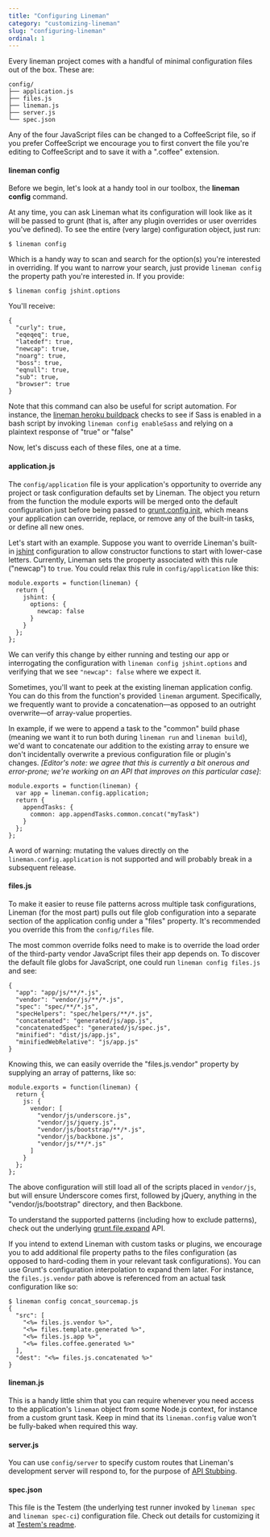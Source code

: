 ```yaml
---
title: "Configuring Lineman"
category: "customizing-lineman"
slug: "configuring-lineman"
ordinal: 1
---
```


Every lineman project comes with a handful of minimal configuration files out of the box. These are:

```
config/
├── application.js
├── files.js
├── lineman.js
├── server.js
└── spec.json
```

Any of the four JavaScript files can be changed to a CoffeeScript file, so if you prefer CoffeeScript we encourage you to first convert the file you're editing to CoffeeScript and to save it with a ".coffee" extension.

#### lineman config

Before we begin, let's look at a handy tool in our toolbox, the **lineman config** command.

At any time, you can ask Lineman what its configuration will look like as it will be passed to grunt (that is, after any plugin overrides or user overrides you've defined). To see the entire (very large) configuration object, just run:

```
$ lineman config
```

Which is a handy way to scan and search for the option(s) you're interested in overriding. If you want to narrow your search, just provide `lineman config` the property path you're interested in. If you provide:

```
$ lineman config jshint.options
```

You'll receive:

```
{
  "curly": true,
  "eqeqeq": true,
  "latedef": true,
  "newcap": true,
  "noarg": true,
  "boss": true,
  "eqnull": true,
  "sub": true,
  "browser": true
}
```

Note that this command can also be useful for script automation. For instance, the [lineman heroku buildpack](https://github.com/linemanjs/heroku-buildpack-lineman) checks to see if Sass is enabled in a bash script by invoking `lineman config enableSass` and relying on a plaintext response of "true" or "false"

Now, let's discuss each of these files, one at a time.

#### application.js

The `config/application` file is your application's opportunity to override any project or task configuration defaults set by Lineman. The object you return from the function the module exports will be merged onto the default configuration just before being passed to [grunt.config.init](http://gruntjs.com/api/grunt.config#grunt.config.init), which means your application can override, replace, or remove any of the built-in tasks, or define all new ones.

Let's start with an example. Suppose you want to override Lineman's built-in [jshint](http://www.jshint.com/) configuration to allow constructor functions to start with lower-case letters. Currently, Lineman sets the property associated with this rule ("newcap") to `true`. You could relax this rule in `config/application` like this:

```
module.exports = function(lineman) {
  return {
    jshint: {
      options: {
        newcap: false
      }
    }
  };
};
```

We can verify this change by either running and testing our app or interrogating the configuration with `lineman config jshint.options` and verifying that we see `"newcap": false` where we expect it.

Sometimes, you'll want to peek at the existing lineman application config. You can do this from the function's provided `lineman` argument. Specifically, we frequently want to provide a concatenation—as opposed to an outright overwrite—of array-value properties.

In example, if we were to append a task to the "common" build phase (meaning we want it to run both during `lineman run` and `lineman build`), we'd want to concatenate our addition to the existing array to ensure we don't incidentally overwrite a previous configuration file or plugin's changes. *[Editor's note: we agree that this is currently a bit onerous and error-prone; we're working on an API that improves on this particular case]*:

```
module.exports = function(lineman) {
  var app = lineman.config.application;
  return {
    appendTasks: {
      common: app.appendTasks.common.concat("myTask")
    }
  };
};
```

A word of warning: mutating the values directly on the `lineman.config.application` is not supported and will probably break in a subsequent release.

#### files.js

To make it easier to reuse file patterns across multiple task configurations, Lineman (for the most part) pulls out file glob configuration into a separate section of the application config under a "files" property. It's recommended you override this from the `config/files` file.

The most common override folks need to make is to override the load order of the third-party vendor JavaScript files their app depends on. To discover the default file globs for JavaScript, one could run `lineman config files.js` and see:

```
{
  "app": "app/js/**/*.js",
  "vendor": "vendor/js/**/*.js",
  "spec": "spec/**/*.js",
  "specHelpers": "spec/helpers/**/*.js",
  "concatenated": "generated/js/app.js",
  "concatenatedSpec": "generated/js/spec.js",
  "minified": "dist/js/app.js",
  "minifiedWebRelative": "js/app.js"
}
```

Knowing this, we can easily override the "files.js.vendor" property by supplying an array of patterns, like so:

```
module.exports = function(lineman) {
  return {
    js: {
      vendor: [
        "vendor/js/underscore.js",
        "vendor/js/jquery.js",
        "vendor/js/bootstrap/**/*.js",
        "vendor/js/backbone.js",
        "vendor/js/**/*.js"
      ]
    }
  };
};
```

The above configuration will still load all of the scripts placed in `vendor/js`, but will ensure Underscore comes first, followed by jQuery, anything in the "vendor/js/bootstrap" directory, and then Backbone.

To understand the supported patterns (including how to exclude patterns), check out the underlying [grunt.file.expand](http://gruntjs.com/api/grunt.file#grunt.file.expand) API.

If you intend to extend Lineman with custom tasks or plugins, we encourage you to add additional file property paths to the files configuration (as opposed to hard-coding them in your relevant task configurations). You can use Grunt's configuration interpolation to expand them later. For instance, the `files.js.vendor` path above is referenced from an actual task configuration like so:

```
$ lineman config concat_sourcemap.js
{
  "src": [
    "<%= files.js.vendor %>",
    "<%= files.template.generated %>",
    "<%= files.js.app %>",
    "<%= files.coffee.generated %>"
  ],
  "dest": "<%= files.js.concatenated %>"
}
```

#### lineman.js

This is a handy little shim that you can require whenever you need access to the application's `lineman` object from some Node.js context, for instance from a custom grunt task. Keep in mind that its `lineman.config` value won't be fully-baked when required this way.

#### server.js

You can use `config/server` to specify custom routes that Lineman's development server will respond to, for the purpose of [API Stubbing](#api-integration).

#### spec.json

This file is the Testem (the underlying test runner invoked by `lineman spec` and `lineman spec-ci`) configuration file. Check out details for customizing it at [Testem's readme](https://github.com/airportyh/testem#configuration-file).
